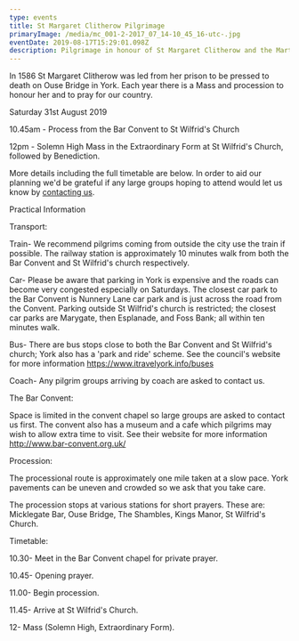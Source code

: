 ```yaml
---
type: events
title: St Margaret Clitherow Pilgrimage
primaryImage: /media/mc_001-2-2017_07_14-10_45_16-utc-.jpg
eventDate: 2019-08-17T15:29:01.098Z
description: Pilgrimage in honour of St Margaret Clitherow and the Martyrs of York
---
```


In 1586 St Margaret Clitherow was led from her prison to be pressed to death on Ouse Bridge in York. Each year there is a Mass and procession to honour her and to pray for our country.

Saturday 31st August 2019

10.45am - Process from the Bar Convent to St Wilfrid's Church

12pm - Solemn High Mass in the Extraordinary Form at St Wilfrid's Church, followed by Benediction.

More details including the full timetable are below. In order to aid our planning we'd be grateful if any large groups hoping to attend would let us know by [contacting us](https://york-oratory.netlify.com/contact/).

Practical Information

Transport:

Train- We recommend pilgrims coming from outside the city use the train if possible. The railway station is approximately 10 minutes walk from both the Bar Convent and St Wilfrid's church respectively.

Car- Please be aware that parking in York is expensive and the roads can become very congested especially on Saturdays. The closest car park to the Bar Convent is Nunnery Lane car park and is just across the road from the Convent. Parking outside St Wilfrid's church is restricted; the closest car parks are Marygate, then Esplanade, and Foss Bank; all within ten minutes walk.

Bus- There are bus stops close to both the Bar Convent and St Wilfrid's church; York also has a 'park and ride' scheme. See the council's website for more information https://www.itravelyork.info/buses

Coach- Any pilgrim groups arriving by coach are asked to contact us.

The Bar Convent:

Space is limited in the convent chapel so large groups are asked to contact us first. The convent also has a museum and a cafe which pilgrims may wish to allow extra time to visit. See their website for more information http://www.bar-convent.org.uk/

Procession:

The processional route is approximately one mile taken at a slow pace. York pavements can be uneven and crowded so we ask that you take care.

The procession stops at various stations for short prayers. These are: Micklegate Bar, Ouse Bridge, The Shambles, Kings Manor, St Wilfrid's Church.

Timetable:

10.30- Meet in the Bar Convent chapel for private prayer.

10.45- Opening prayer.

11.00- Begin procession.

11.45- Arrive at St Wilfrid's Church.

12- Mass (Solemn High, Extraordinary Form).

